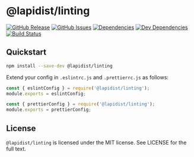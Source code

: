 # @lapidist/linting

[![GitHub Release](https://img.shields.io/github/release/bylapidist/linting.svg?style=flat)](https://github.com/bylapidist/linting/releases)
[![GitHub Issues](https://img.shields.io/github/issues/bylapidist/linting.svg?style=flat)](https://github.com/bylapidist/linting/issues)
[![Dependencies](https://david-dm.org/bylapidist/linting/status.svg?style=flat)](https://david-dm.org/bylapidist/linting)
[![Dev Dependencies](https://david-dm.org/bylapidist/linting/dev-status.svg)](https://david-dm.org/bylapidist/linting?type=dev)
[![Build Status](https://travis-ci.org/bylapidist/linting.svg?branch=master)](https://travis-ci.org/bylapidist/linting)

## Quickstart

```bash
npm install --save-dev @lapidist/linting
```

Extend your config in `.eslintrc.js` and `.prettierrc.js` as follows:

```js
const { eslintConfig } = require('@lapidist/linting');
module.exports = eslintConfig;
```

```js
const { prettierConfig } = require('@lapidist/linting');
module.exports = prettierConfig;
```

## License
`@lapidist/linting` is licensed under the MIT license. See LICENSE for the full text.

